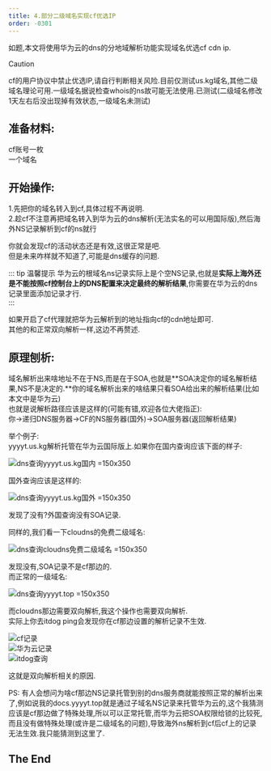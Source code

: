 ```yaml
---
title: 4.部分二级域名实现cf优选IP
order: -0301
---
```


如题,本文将使用华为云的dns的分地域解析功能实现域名优选cf cdn ip.  

> [!caution]
> cf的用户协议中禁止优选IP,请自行判断相关风险.目前仅测试us.kg域名,其他二级域名理论可用.一级域名据说检查whois的ns故可能无法使用.已测试(二级域名修改1天左右后没出现掉有效状态,一级域名未测试)  

## 准备材料:  

cf账号一枚  
一个域名  

## 开始操作:

1.先把你的域名转入到cf,具体过程不再说明.  
2.趁cf不注意再把域名转入到华为云的dns解析(无法实名的可以用国际版),然后海外NS记录解析到cf的ns就行  

你就会发现cf的活动状态还是有效,这很正常是吧.  
但是未来咋样就不知道了,可能是dns缓存的问题.  

::: tip 温馨提示
华为云的根域名ns记录实际上是个空NS记录,也就是**实际上海外还是不能按照cf控制台上的DNS配置来决定最终的解析结果**,你需要在华为云的dns记录里面添加记录才行.  
:::

如果开启了cf代理就把华为云解析到的地址指向cf的cdn地址即可.  
其他的和正常双向解析一样,这边不再赘述.  

## 原理刨析:

域名解析出来啥地址不在于NS,而是在于SOA,也就是**SOA决定你的域名解析结果,NS不是决定的.**你的域名解析出来的啥结果只看SOA给出来的解析结果(比如本文中是华为云)   
也就是说解析路径应该是这样的(可能有错,欢迎各位大佬指正):  
你->递归DNS服务器->CF的NS服务器(国外)->SOA服务器(返回解析结果)  

举个例子:  
yyyyt.us.kg解析托管在华为云国际版上.如果你在国内查询应该下面的样子:  

![dns查询yyyyt.us.kg国内 =150x350](https://img.yyyyt.top/docs/articles/tech/2025/0301/dns_yyyyt.us.kg_cn.jpg "国内查询")  

国外查询应该是这样的:  

![dns查询yyyyt.us.kg国外 =150x350](https://img.yyyyt.top/docs/articles/tech/2025/0301/dns_yyyyt.us.kg_global.jpg "国外查询")

发现了没有?外国查询没有SOA记录.  

同样的,我们看一下cloudns的免费二级域名:  

![dns查询cloudns免费二级域名 =150x350](https://img.yyyyt.top/docs/articles/tech/2025/0301/dns_yyyyt.ip-ddns.com.jpg)  

发现没有,SOA记录不是cf那边的.  
而正常的一级域名:  

![dns查询yyyyt.top =150x350](https://img.yyyyt.top/docs/articles/tech/2025/0301/dns_yyyyt.top.jpg)  

而cloudns那边需要双向解析,我这个操作也需要双向解析.  
实际上你去itdog ping会发现你在cf那边设置的解析记录不生效.  

![cf记录](https://img.yyyyt.top/docs/articles/tech/2025/0301/test.yyyyt.us.kg_cf.png)  
![华为云记录](https://img.yyyyt.top/docs/articles/tech/2025/0301/test.yyyyt.us.kg_huawei.png)  
![itdog查询](https://img.yyyyt.top/docs/articles/tech/2025/0301/test.yyyyt.us.kg_itdog.png)  

这就是双向解析相关的原因.  

PS: 有人会想问为啥cf那边NS记录托管到别的dns服务商就能按照正常的解析出来了,例如说我的docs.yyyyt.top就是通过子域名NS记录来托管华为云的,这个我猜测应该是cf那边做了特殊处理,所以可以正常托管,而华为云把SOA权限给锁的比较死,而且没有做特殊处理(或许是二级域名的问题),导致海外ns解析到cf后cf上的记录无法生效.我只能猜测到这里了.  

## The End